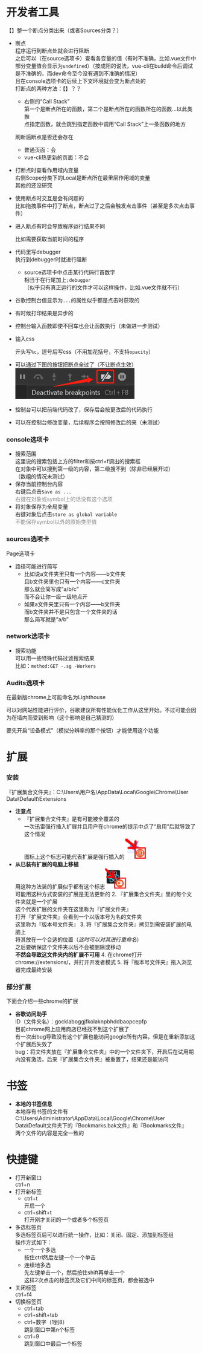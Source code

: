# 开发者工具

【】整一个断点分类出来（或者Sources分类？）

- 断点  
  程序运行到断点处就会进行阻断  
  之后可以（在source选项卡）查看各变量的值（有时不准确，比如.vue文件中部分变量值会显示为`undefined`）（按成阳的说法，vue-cli在build命令后调试是不准确的，而dev命令至今没有遇到不准确的情况）  
  且在console选项卡的后续上下文环境就会变为断点处的  
  打断点的两种方法：【】？？
  
  - 右侧的“Call Stack”  
    第一个是断点所在的函数，第二个是断点所在的函数所在的函数...以此类推  
    点指定函数，就会跳到指定函数中调用“Call Stack”上一条函数的地方
  
  刷新后断点是否还会存在
  
  - 普通页面：会
  - vue-cli热更新的页面：不会
  
- 打断点时查看作用域内变量  
    右侧Scope分类下的Local是断点所在最里层作用域的变量  
    其他的还没研究

- 使用断点时交互是会有问题的  
  比如拖拽事件中打了断点，断点过了之后会触发点击事件（甚至是多次点击事件）

- 进入断点有时会导致程序运行结果不同  

    比如需要获取当前时间的程序

- 代码里写debugger  
    执行到debugger时就进行阻断  
  - source选项卡中点击某行代码行首数字  
    相当于在行尾加上`;debugger`  
    （似乎只有真正运行的文件才可以这样操作，比如.vue文件就不行）  
  
- 谷歌控制台值显示为`...`的属性似乎都是点击时获取的

- 有时候打印结果是异步的

- 控制台输入函数即使不回车也会让函数执行（未做进一步测试）

- 输入css  

    开头写`%c`，逗号后写css（不用加花括号，不支持`opacity`）
    
- 可以通过下图的按钮把断点全过了（不让断点生效）  
    ![控制台过断点按钮](../图片/控制台过断点按钮.jpg)

- 控制台可以把前端代码改了，保存后会按更改后的代码执行

- 可以在控制台修改变量，后续程序会按照修改后的来（未测试）



### console选项卡

- 搜索范围  
  这里说的搜索包括上方的filter和按ctrl+f调出的搜索框  
  在对象中可以搜到第一级的内容，第二级搜不到（除非已经展开过）  
  （数组的情况未测试）
- 保存当前控制台内容  
  右键后点击`Save as ...`  
  <span style='opacity:.5'>右键在对象或symbol上的话没有这个选项</span>
- 将对象保存为全局变量  
  右键对象后点击`store as global variable`  
  <span style='opacity:.5'>不能保存symbol以外的原始类型值</span>



### sources选项卡

Page选项卡

- 路径可能进行简写  
  - 比如说a文件夹里只有一个内容——b文件夹  
    且b文件夹里也只有一个内容——c文件夹  
    那么就会简写成“a/b/c”  
    而不会让你一级一级地点开
  - 如果a文件夹里只有一个内容——b文件夹  
    而b文件夹并不是只包含一个文件夹的话  
    那么简写就是“a/b”



### network选项卡

- 搜索功能  
  可以用一些特殊代码过滤搜索结果  
  比如：`method:GET -.sg -Workers`



### Audits选项卡

在最新版chrome上可能命名为Lighthouse

可以对网站性能进行评价，谷歌建议所有性能优化工作从这里开始。不过可能会因为在墙内而受到影响（这个影响是自己猜测的）

要先开启“设备模式”（模拟分辨率的那个按钮）才能使用这个功能







# 扩展

### 安装

『扩展集合文件夹』：C:\Users\用户名\AppData\Local\Google\Chrome\User Data\Default\Extensions  

- **注意点**  
  - 『扩展集合文件夹』是有可能被全覆盖的  
    一次迅雷强行插入扩展并且用户在chrome的提示中点了“启用”后就导致了这个情况  
    图标上这个标志可能代表扩展是强行插入的![chrome_扩展图标（强行插入的）](..\图片\chrome_扩展图标（强行插入的）.PNG)
- **从已装有扩展的电脑上移植**  
  用这种方法装的扩展似乎都有这个标志![chrome_扩展图标_1](..\图片\chrome_扩展图标_1.PNG)    
  可能用这种方式安装的扩展是无法更新的
  2. 『扩展集合文件夹』里的每个文件夹就是一个扩展  
     这个代表扩展的文件夹在这里称为『扩展文件夹』  
     打开『扩展文件夹』会看到一个以版本号为名的文件夹  
     这里称为『版本号文件夹』
  3. 将『扩展集合文件夹』拷贝到需安装扩展的电脑上  
     将其放在一个合适的位置（*这时可以对其进行重命名*）  
     之后要确保这个文件夹以后不会被删除或移动  
     **不然会导致这文件夹内的扩展不可用**
  4. 在chrome打开chrome://extensions/，并打开开发者模式
  5. 将『版本号文件夹』拖入浏览器完成最终安装
  

### 部分扩展

下面会介绍一些chrome的扩展

- **谷歌访问助手**  
  ID（文件夹名）：gocklaboggjfkolaknpbhddbaopcepfp  
  目前chrome网上应用商店已经找不到这个扩展了  
  有一次出bug导致没有这个扩展也能访问google所有内容，但是在重新添加这个扩展后失效了  
  bug：将文件夹放在『扩展集合文件夹』中的一个文件夹下，开启后在试用期内没有激活，后来『扩展集合文件夹』被重置了，结果还是能访问

# 书签

- **本地的书签信息**  
  本地存有书签的文件有C:\Users\Administrator\AppData\Local\Google\Chrome\User Data\Default文件夹下的『Bookmarks.bak文件』和『Bookmarks文件』  
  两个文件的内容是完全一致的

# 快捷键

- 打开新窗口  
  ctrl+n
- 打开新标签
  - ctrl+t  
    开启一个
  - ctrl+shift+t  
    打开刚才关闭的一个或者多个标签页
- 多选标签页  
  多选标签页后可以进行统一操作，比如：关闭、固定、添加到标签组  
  操作方式如下：
  - 一个一个多选  
    按住ctrl然后左键一个一个单击
  - 连续地多选  
    先左键单击一个，然后按住shift再单击一个  
    这样2次点击的标签页及它们中间的标签页，都会被选中
- 关闭标签  
  ctrl+f4
- 切换标签页
  - ctrl+tab
  - ctrl+shift+tab
  - ctrl+数字（1到8）  
    跳到窗口中第n个标签
  - ctrl+9  
    跳到窗口中最后一个标签


